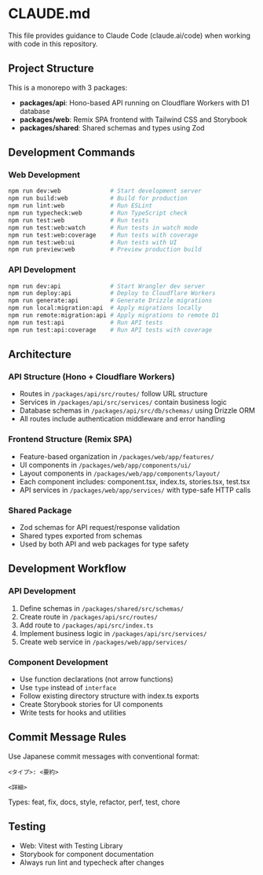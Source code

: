 # CLAUDE.md

This file provides guidance to Claude Code (claude.ai/code) when working with code in this repository.

## Project Structure

This is a monorepo with 3 packages:
- **packages/api**: Hono-based API running on Cloudflare Workers with D1 database
- **packages/web**: Remix SPA frontend with Tailwind CSS and Storybook
- **packages/shared**: Shared schemas and types using Zod

## Development Commands

### Web Development
```bash
npm run dev:web              # Start development server
npm run build:web            # Build for production
npm run lint:web             # Run ESLint
npm run typecheck:web        # Run TypeScript check
npm run test:web             # Run tests
npm run test:web:watch       # Run tests in watch mode
npm run test:web:coverage    # Run tests with coverage
npm run test:web:ui          # Run tests with UI
npm run preview:web          # Preview production build
```

### API Development
```bash
npm run dev:api              # Start Wrangler dev server
npm run deploy:api           # Deploy to Cloudflare Workers
npm run generate:api         # Generate Drizzle migrations
npm run local:migration:api  # Apply migrations locally
npm run remote:migration:api # Apply migrations to remote D1
npm run test:api             # Run API tests
npm run test:api:coverage    # Run API tests with coverage
```

## Architecture

### API Structure (Hono + Cloudflare Workers)
- Routes in `/packages/api/src/routes/` follow URL structure
- Services in `/packages/api/src/services/` contain business logic
- Database schemas in `/packages/api/src/db/schemas/` using Drizzle ORM
- All routes include authentication middleware and error handling

### Frontend Structure (Remix SPA)
- Feature-based organization in `/packages/web/app/features/`
- UI components in `/packages/web/app/components/ui/`
- Layout components in `/packages/web/app/components/layout/`
- Each component includes: component.tsx, index.ts, stories.tsx, test.tsx
- API services in `/packages/web/app/services/` with type-safe HTTP calls

### Shared Package
- Zod schemas for API request/response validation
- Shared types exported from schemas
- Used by both API and web packages for type safety

## Development Workflow

### API Development
1. Define schemas in `/packages/shared/src/schemas/`
2. Create route in `/packages/api/src/routes/`
3. Add route to `/packages/api/src/index.ts`
4. Implement business logic in `/packages/api/src/services/`
5. Create web service in `/packages/web/app/services/`

### Component Development
- Use function declarations (not arrow functions)
- Use `type` instead of `interface`
- Follow existing directory structure with index.ts exports
- Create Storybook stories for UI components
- Write tests for hooks and utilities

## Commit Message Rules
Use Japanese commit messages with conventional format:
```
<タイプ>: <要約>

<詳細>
```

Types: feat, fix, docs, style, refactor, perf, test, chore

## Testing
- Web: Vitest with Testing Library
- Storybook for component documentation
- Always run lint and typecheck after changes